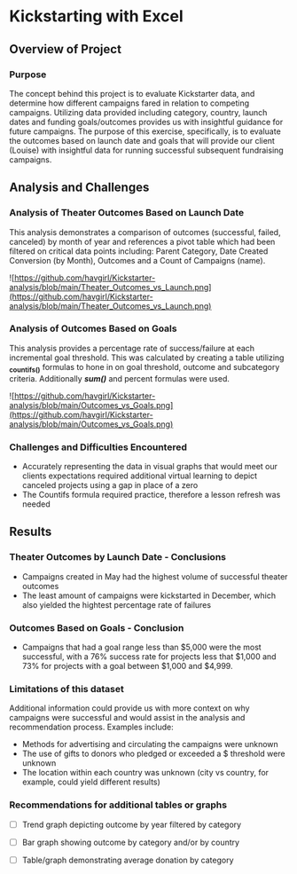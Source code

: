 # Kickstarting with Excel

## Overview of Project

### Purpose
The concept behind this project is to evaluate Kickstarter data, and determine how different campaigns fared in relation to competing campaigns. Utilizing data provided including category, country, launch dates and funding goals/outcomes provides us with insightful guidance for future campaigns.  The purpose of this exercise, specifically, is to evaluate the outcomes based on launch date and goals that will provide our client (Louise) with insightful data for running successful subsequent fundraising campaigns.

## Analysis and Challenges

### Analysis of Theater Outcomes Based on Launch Date
This analysis demonstrates a comparison of outcomes (successful, failed, canceled) by month of year and references a pivot table which had been filtered on critical data points including: Parent Category, Date Created Conversion (by Month), Outcomes and a Count of Campaigns (name).

![https://github.com/havgirl/Kickstarter-analysis/blob/main/Theater_Outcomes_vs_Launch.png](https://github.com/havgirl/Kickstarter-analysis/blob/main/Theater_Outcomes_vs_Launch.png)


### Analysis of Outcomes Based on Goals
This analysis provides a percentage rate of success/failure at each incremental goal threshold. This was calculated by creating a table utilizing **<sub>countifs()</sub>** formulas to hone in on goal threshold, outcome and subcategory criteria.  Additionally **_sum()_** and percent formulas were used.

![https://github.com/havgirl/Kickstarter-analysis/blob/main/Outcomes_vs_Goals.png](https://github.com/havgirl/Kickstarter-analysis/blob/main/Outcomes_vs_Goals.png)


### Challenges and Difficulties Encountered

- Accurately representing the data in visual graphs that would meet our clients expectations required additional virtual learning to depict canceled projects using a gap in place of a zero
- The Countifs formula required practice, therefore a lesson refresh was needed


## Results

### Theater Outcomes by Launch Date - Conclusions
- Campaigns created in May had the highest volume of successful theater outcomes
- The least amount of campaigns were kickstarted in December, which also yielded the hightest percentage rate of failures 
 
### Outcomes Based on Goals - Conclusion
- Campaigns that had a goal range less than $5,000 were the most successful, with a 76% success rate for projects less that $1,000 and 73% for projects with a goal between $1,000 and $4,999.

### Limitations of this dataset
Additional information could provide us with more context on why campaigns were successful and would assist in the analysis and recommendation process.  Examples include:
- Methods for advertising and circulating the campaigns were unknown
- The use of gifts to donors who pledged or exceeded a $ threshold were unknown
- The location within each country was unknown (city vs country, for example, could yield different results)

### Recommendations for additional tables or graphs
- [ ] Trend graph depicting outcome by year filtered by category
- [ ] Bar graph showing outcome by category and/or by country
- [ ] Table/graph demonstrating average donation by category

    